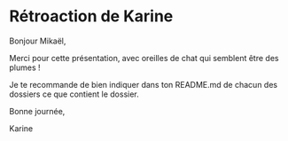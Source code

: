 # Rétroaction de Karine

Bonjour Mikaël,

Merci pour cette présentation, avec oreilles de chat qui semblent être des plumes !

Je te recommande de bien indiquer dans ton README.md de chacun des dossiers ce que contient le dossier.

Bonne journée,

Karine

